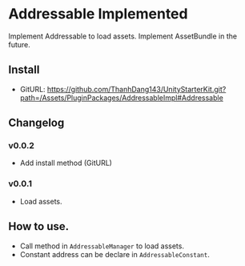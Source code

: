 # Addressable Implemented

Implement Addressable to load assets. Implement AssetBundle in the future.

## Install
- GitURL: https://github.com/ThanhDang143/UnityStarterKit.git?path=/Assets/PluginPackages/AddressableImpl#Addressable

## Changelog 
### v0.0.2
- Add install method (GitURL)
### v0.0.1
- Load assets.

## How to use.
- Call method in `AddressableManager` to load assets.
- Constant address can be declare in `AddressableConstant`.